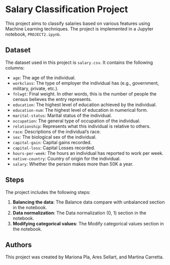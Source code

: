 # Salary Classification Project

This project aims to classify salaries based on various features using Machine Learning techniques. The project is implemented in a Jupyter notebook, `PROJECT2.ipynb`.

## Dataset

The dataset used in this project is `salary.csv`. It contains the following columns:

- `age`: The age of the individual.
- `workclass`: The type of employer the individual has (e.g., government, military, private, etc.).
- `fnlwgt`: Final weight. In other words, this is the number of people the census believes the entry represents.
- `education`: The highest level of education achieved by the individual.
- `education-num`: The highest level of education in numerical form.
- `marital-status`: Marital status of the individual.
- `occupation`: The general type of occupation of the individual.
- `relationship`: Represents what this individual is relative to others.
- `race`: Descriptions of the individual’s race.
- `sex`: The biological sex of the individual.
- `capital-gain`: Capital gains recorded.
- `capital-loss`: Capital Losses recorded.
- `hours-per-week`: The hours an individual has reported to work per week.
- `native-country`: Country of origin for the individual.
- `salary`: Whether the person makes more than 50K a year.

## Steps

The project includes the following steps:

1. **Balancing the data**: The Balance data compare with unbalanced section in the notebook.
2. **Data normalization**: The Data normalization (0, 1) section in the notebook.
3. **Modifying categorical values**: The Modify categorical values section in the notebook.

## Authors

This project was created by Mariona Pla, Ares Sellart, and Martina Carretta.
